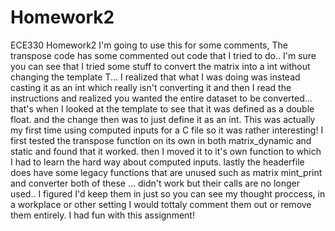 # Homework2
ECE330 Homework2
I'm going to use this for some comments, The transpose code has some commented out code that I tried to do.. I'm sure you can see that I tried some stuff to convert the matrix into a int without changing the template T... I realized that what I was doing was instead casting it as an int which really isn't converting it and then I read the instructions and realized you wanted the entire dataset to be converted... that's when I looked at the template to see that it was defined as a double float. and the change then was to just define it as an int. 
This was actually my first time using computed inputs for a C file so it was rather interesting! 
I first tested the transpose function on its own in both matrix_dynamic and static and found that it worked. 
then I moved it to it's own function to which I had to learn the hard way about computed inputs. 
lastly the headerfile does have some legacy functions that are unused such as matrix mint_print and converter both of these ... didn't work but their calls are no longer used.. I figured I'd keep them in just so you can see my thought proccess, in a workplace or other setting I would tottaly comment them out or remove them entirely. 
I had fun with this assignment! 
